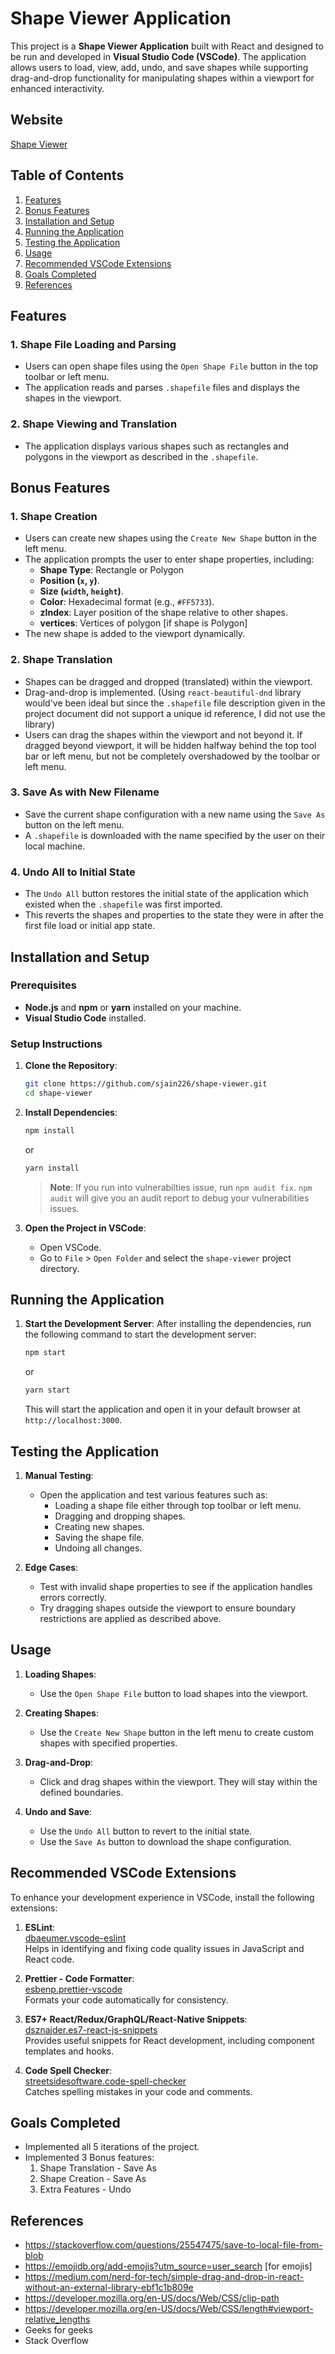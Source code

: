 # Shape Viewer Application

This project is a **Shape Viewer Application** built with React and designed to be run and developed in **Visual Studio Code (VSCode)**. The application allows users to load, view, add, undo, and save shapes while supporting drag-and-drop functionality for manipulating shapes within a viewport for enhanced interactivity.

## Website
[Shape Viewer]((https://shape-viewer-sand.vercel.app/)) 

## Table of Contents
1. [Features](#features)
2. [Bonus Features](#bonus-features)
3. [Installation and Setup](#installation-and-setup)
4. [Running the Application](#running-the-application)
5. [Testing the Application](#testing-the-application)
6. [Usage](#usage)
7. [Recommended VSCode Extensions](#recommended-vscode-extensions)
8. [Goals Completed](#goals-completed)
9. [References](#references)


## Features

### 1. Shape File Loading and Parsing
- Users can open shape files using the `Open Shape File` button in the top toolbar or left menu.
- The application reads and parses `.shapefile` files and displays the shapes in the viewport.

### 2. Shape Viewing and Translation
- The application displays various shapes such as rectangles and polygons in the viewport as described in the `.shapefile`.

## Bonus Features

### 1. Shape Creation
- Users can create new shapes using the `Create New Shape` button in the left menu.
- The application prompts the user to enter shape properties, including:
  - **Shape Type**: Rectangle or Polygon
  - **Position (`x`, `y`)**.
  - **Size (`width`, `height`)**.
  - **Color**: Hexadecimal format (e.g., `#FF5733`).
  - **zIndex**: Layer position of the shape relative 
  to other shapes.
  - **vertices**: Vertices of polygon [if shape is Polygon]
- The new shape is added to the viewport dynamically.

### 2. Shape Translation
- Shapes can be dragged and dropped (translated) within the viewport.
- Drag-and-drop is implemented. (Using `react-beautiful-dnd` library would've been ideal but since the `.shapefile` file description given in the project document did not support a unique id reference, I did not use the library)
- Users can drag the shapes within the viewport and not beyond it. If dragged beyond viewport, it will be hidden halfway behind the top tool bar or left menu, but not be completely overshadowed by the toolbar or left menu.

### 3. Save As with New Filename
- Save the current shape configuration with a new name using the `Save As` button on the left menu.
- A `.shapefile` is downloaded with the name specified by the user on their local machine.

### 4. Undo All to Initial State
- The `Undo All` button restores the initial state of the application which existed when the `.shapefile` was first imported.
- This reverts the shapes and properties to the state they were in after the first file load or initial app state.

## Installation and Setup

### Prerequisites
- **Node.js** and **npm** or **yarn** installed on your machine.
- **Visual Studio Code** installed.

### Setup Instructions
1. **Clone the Repository**:
   ```bash
   git clone https://github.com/sjain226/shape-viewer.git
   cd shape-viewer
   ```

2. **Install Dependencies**:
   ```bash
   npm install
   ```
   or
   ```bash
   yarn install
   ```
   > **Note**: If you run into vulnerabilties issue, run `npm audit fix`. `npm audit` will give you an audit report to debug your vulnerabilities issues.

3. **Open the Project in VSCode**:
   - Open VSCode.
   - Go to `File` > `Open Folder` and select the `shape-viewer` project directory.

## Running the Application

1. **Start the Development Server**:
   After installing the dependencies, run the following command to start the development server:
   ```bash
   npm start
   ```
   or
   ```bash
   yarn start
   ```
   This will start the application and open it in your default browser at `http://localhost:3000`.

## Testing the Application

1. **Manual Testing**:
   - Open the application and test various features such as:
     - Loading a shape file either through top toolbar or left menu.
     - Dragging and dropping shapes.
     - Creating new shapes.
     - Saving the shape file.
     - Undoing all changes.

2. **Edge Cases**:
   - Test with invalid shape properties to see if the application handles errors correctly.
   - Try dragging shapes outside the viewport to ensure boundary restrictions are applied as described above.

## Usage

1. **Loading Shapes**:
   - Use the `Open Shape File` button to load shapes into the viewport.

2. **Creating Shapes**:
   - Use the `Create New Shape` button in the left menu to create custom shapes with specified properties.

3. **Drag-and-Drop**:
   - Click and drag shapes within the viewport. They will stay within the defined boundaries.

4. **Undo and Save**:
   - Use the `Undo All` button to revert to the initial state.
   - Use the `Save As` button to download the shape configuration.

## Recommended VSCode Extensions

To enhance your development experience in VSCode, install the following extensions:

1. **ESLint**:  
   [dbaeumer.vscode-eslint](https://marketplace.visualstudio.com/items?itemName=dbaeumer.vscode-eslint)  
   Helps in identifying and fixing code quality issues in JavaScript and React code.

2. **Prettier - Code Formatter**:  
   [esbenp.prettier-vscode](https://marketplace.visualstudio.com/items?itemName=esbenp.prettier-vscode)  
   Formats your code automatically for consistency.

3. **ES7+ React/Redux/GraphQL/React-Native Snippets**:  
   [dsznajder.es7-react-js-snippets](https://marketplace.visualstudio.com/items?itemName=dsznajder.es7-react-js-snippets)  
   Provides useful snippets for React development, including component templates and hooks.

4. **Code Spell Checker**:  
   [streetsidesoftware.code-spell-checker](https://marketplace.visualstudio.com/items?itemName=streetsidesoftware.code-spell-checker)  
   Catches spelling mistakes in your code and comments.

## Goals Completed
- Implemented all 5 iterations of the project.
- Implemented 3 Bonus features:
    1. Shape Translation - Save As
    2. Shape Creation - Save As
    3. Extra Features - Undo

## References
- https://stackoverflow.com/questions/25547475/save-to-local-file-from-blob
- https://emojidb.org/add-emojis?utm_source=user_search [for emojis]
- https://medium.com/nerd-for-tech/simple-drag-and-drop-in-react-without-an-external-library-ebf1c1b809e
- https://developer.mozilla.org/en-US/docs/Web/CSS/clip-path
- https://developer.mozilla.org/en-US/docs/Web/CSS/length#viewport-relative_lengths
- Geeks for geeks
- Stack Overflow
